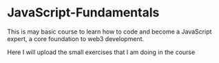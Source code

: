 # JavaScript-Fundamentals
This is may basic course to learn how to code and become a JavaScript expert, a core foundation to web3 development.

Here I will upload the small exercises that I am doing in the course
